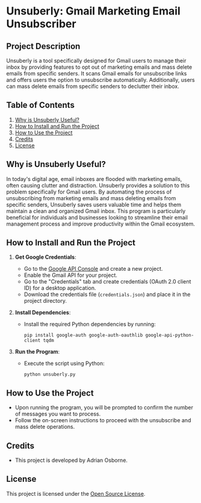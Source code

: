 # Unsuberly: Gmail Marketing Email Unsubscriber

## Project Description
Unsuberly is a tool specifically designed for Gmail users to manage their inbox by providing features to opt out of marketing emails and mass delete emails from specific senders. It scans Gmail emails for unsubscribe links and offers users the option to unsubscribe automatically. Additionally, users can mass delete emails from specific senders to declutter their inbox.

## Table of Contents
1. [Why is Unsuberly Useful?](#why-is-unseberly-useful)
2. [How to Install and Run the Project](#how-to-install-and-run-the-project)
3. [How to Use the Project](#how-to-use-the-project)
4. [Credits](#credits)
5. [License](#license)

## Why is Unsuberly Useful?
In today's digital age, email inboxes are flooded with marketing emails, often causing clutter and distraction. Unsuberly provides a solution to this problem specifically for Gmail users. By automating the process of unsubscribing from marketing emails and mass deleting emails from specific senders, Unsuberly saves users valuable time and helps them maintain a clean and organized Gmail inbox. This program is particularly beneficial for individuals and businesses looking to streamline their email management process and improve productivity within the Gmail ecosystem.

## How to Install and Run the Project
1. **Get Google Credentials**:
   - Go to the [Google API Console](https://console.developers.google.com/) and create a new project.
   - Enable the Gmail API for your project.
   - Go to the "Credentials" tab and create credentials (OAuth 2.0 client ID) for a desktop application.
   - Download the credentials file (`credentials.json`) and place it in the project directory.

2. **Install Dependencies**:
   - Install the required Python dependencies by running:
     ```
     pip install google-auth google-auth-oauthlib google-api-python-client tqdm
     ```

3. **Run the Program**:
   - Execute the script using Python:
     ```
     python unsuberly.py
     ```

## How to Use the Project
- Upon running the program, you will be prompted to confirm the number of messages you want to process.
- Follow the on-screen instructions to proceed with the unsubscribe and mass delete operations.

## Credits
- This project is developed by Adrian Osborne.

## License
This project is licensed under the [Open Source License](LICENSE).
